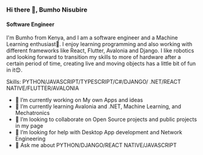 ### Hi there 👋, Bumho Nisubire
#### Software Engineer
I'm Bumho from Kenya, and I am a software engineer and a Machine Learning enthusiast🫡. I enjoy learning programming and also working with different frameworks like React, Flutter, Avalonia and Django. I like robotics and looking forward to transition my skills to more of hardware after a certain period of time, creating live and moving objects has a little bit of fun in it😊.

Skills: PYTHON/JAVASCRIPT/TYPESCRIPT/C#/DJANGO/ .NET/REACT NATIVE/FLUTTER/AVALONIA

- 🔭 I’m currently working on My own Apps and ideas 
- 🌱 I’m currently learning Avalonia and .NET, Machine Learning, and Mechatronics 
- 👯 I’m looking to collaborate on Open Source projects and public projects in my page 
- 🤔 I’m looking for help with Desktop App development and Network Engineering 
- 💬 Ask me about PYTHON/DJANGO/REACT NATIVE/JAVASCRIPT 


